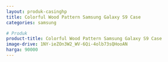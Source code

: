 ```yaml
---
layout: produk-casinghp
title: Colorful Wood Pattern Samsung Galaxy S9 Case
categories: samsung

# Produk
product-title: Colorful Wood Pattern Samsung Galaxy S9 Case
image-drive: 1NY-ieZOn3W2_WV-6Qi-4olb73sQHooAN
harga: 90000
---
```

